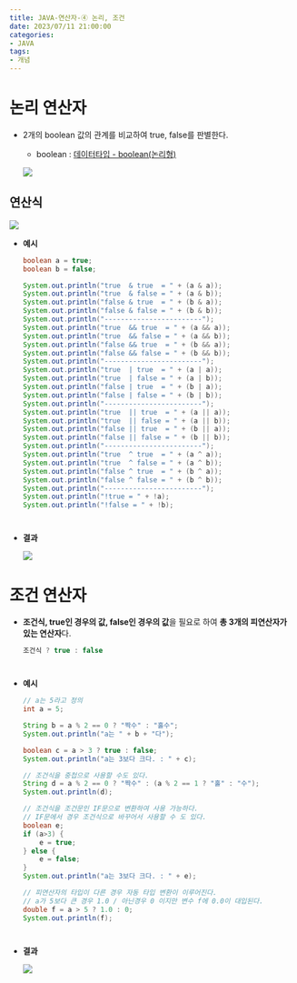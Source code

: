 ```yaml
---
title: JAVA-연산자-④ 논리, 조건
date: 2023/07/11 21:00:00
categories:
- JAVA
tags:
- 개념
---
```


# 논리 연산자

- 2개의 boolean 값의 관계를 비교하여 true, false를 판별한다.
    - boolean : [데이터타입 - boolean(논리형)](https://depra3.github.io/2023/06/28/2023/06/JAVA-%EB%8D%B0%EC%9D%B4%ED%84%B0%ED%83%80%EC%9E%85/)
    
    ![](/Images/2023/07/JAVA-연산자-④/Untitled.png)
    

## 연산식

![](/Images/2023/07/JAVA-연산자-④/Untitled%201.png)

- **예시**

    ```java
    boolean a = true;
    boolean b = false;

    System.out.println("true  & true  = " + (a & a));
    System.out.println("true  & false = " + (a & b));
    System.out.println("false & true  = " + (b & a));
    System.out.println("false & false = " + (b & b));
    System.out.println("------------------------");
    System.out.println("true  && true  = " + (a && a));
    System.out.println("true  && false = " + (a && b));
    System.out.println("false && true  = " + (b && a));
    System.out.println("false && false = " + (b && b));
    System.out.println("------------------------");
    System.out.println("true  | true  = " + (a | a));
    System.out.println("true  | false = " + (a | b));
    System.out.println("false | true  = " + (b | a));
    System.out.println("false | false = " + (b | b));
    System.out.println("------------------------");
    System.out.println("true  || true  = " + (a || a));
    System.out.println("true  || false = " + (a || b));
    System.out.println("false || true  = " + (b || a));
    System.out.println("false || false = " + (b || b));
    System.out.println("------------------------");
    System.out.println("true  ^ true  = " + (a ^ a));
    System.out.println("true  ^ false = " + (a ^ b));
    System.out.println("false ^ true  = " + (b ^ a));
    System.out.println("false ^ false = " + (b ^ b));
    System.out.println("------------------------");
    System.out.println("!true = " + !a);
    System.out.println("!false = " + !b);
    ```
#
- **결과**
    
    ![](/Images/2023/07/JAVA-연산자-④/Untitled%202.png)

# 조건 연산자

- **조건식, true인 경우의 값, false인 경우의 값**을 필요로 하여 **총 3개의 피연산자가 있는 연산자**다.
    
    ```java
    조건식 ? true : false
    ```
#
- **예시**
    
    ```java
    // a는 5라고 정의
    int a = 5;
    
    String b = a % 2 == 0 ? "짝수" : "홀수";
    System.out.println("a는 " + b + "다");
    
    boolean c = a > 3 ? true : false;
    System.out.println("a는 3보다 크다. : " + c);
    
    // 조건식을 중첩으로 사용할 수도 있다.
    String d = a % 2 == 0 ? "짝수" : (a % 2 == 1 ? "홀" : "수"); 
    System.out.println(d);
    
    // 조건식을 조건문인 IF문으로 변환하여 사용 가능하다.
    // IF문에서 경우 조건식으로 바꾸어서 사용할 수 도 있다.
    boolean e;
    if (a>3) {
    	e = true;
    } else {
    	e = false;
    }
    System.out.println("a는 3보다 크다. : " + e);
    
    // 피연산자의 타입이 다른 경우 자동 타입 변환이 이루어진다.
    // a가 5보다 큰 경우 1.0 / 아닌경우 0 이지만 변수 f에 0.0이 대입된다.
    double f = a > 5 ? 1.0 : 0;
    System.out.println(f);
    ```
#    
- **결과**
    
    ![](/Images/2023/07/JAVA-연산자-④/Untitled%203.png)